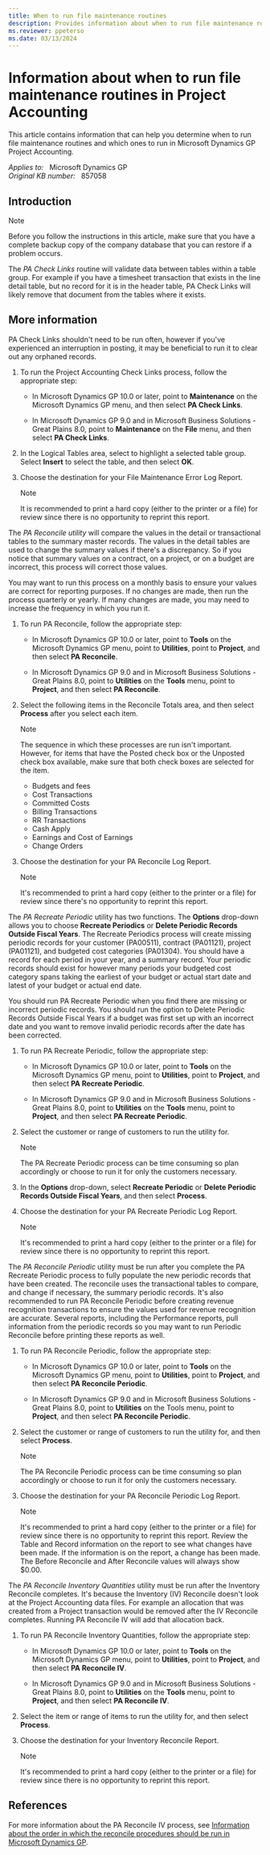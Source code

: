 ```yaml
---
title: When to run file maintenance routines
description: Provides information about when to run file maintenance routines in Project Accounting of Microsoft Dynamics GP.
ms.reviewer: ppeterso
ms.date: 03/13/2024
---
```

# Information about when to run file maintenance routines in Project Accounting

This article contains information that can help you determine when to run file maintenance routines and which ones to run in Microsoft Dynamics GP Project Accounting.

_Applies to:_ &nbsp; Microsoft Dynamics GP  
_Original KB number:_ &nbsp; 857058

## Introduction

> [!NOTE]
> Before you follow the instructions in this article, make sure that you have a complete backup copy of the company database that you can restore if a problem occurs.

The *PA Check Links* routine will validate data between tables within a table group. For example if you have a timesheet transaction that exists in the line detail table, but no record for it is in the header table, PA Check Links will likely remove that document from the tables where it exists.

## More information

PA Check Links shouldn't need to be run often, however if you've experienced an interruption in posting, it may be beneficial to run it to clear out any orphaned records.

1. To run the Project Accounting Check Links process, follow the appropriate step:

    - In Microsoft Dynamics GP 10.0 or later, point to **Maintenance** on the Microsoft Dynamics GP menu, and then select **PA Check Links**.

    - In Microsoft Dynamics GP 9.0 and in Microsoft Business Solutions - Great Plains 8.0, point to **Maintenance** on the **File** menu, and then select **PA Check Links**.  

2. In the Logical Tables area, select to highlight a selected table group. Select **Insert** to select the table, and then select **OK**.

3. Choose the destination for your File Maintenance Error Log Report.

    > [!NOTE]
    > It is recommended to print a hard copy (either to the printer or a file) for review since there is no opportunity to reprint this report.

The *PA Reconcile utility* will compare the values in the detail or transactional tables to the summary master records. The values in the detail tables are used to change the summary values if there's a discrepancy. So if you notice that summary values on a contract, on a project, or on a budget are incorrect, this process will correct those values.

You may want to run this process on a monthly basis to ensure your values are correct for reporting purposes. If no changes are made, then run the process quarterly or yearly. If many changes are made, you may need to increase the frequency in which you run it.

1. To run PA Reconcile, follow the appropriate step:

    - In Microsoft Dynamics GP 10.0 or later, point to **Tools** on the Microsoft Dynamics GP menu, point to **Utilities**, point to **Project**, and then select **PA Reconcile**.

    - In Microsoft Dynamics GP 9.0 and in Microsoft Business Solutions - Great Plains 8.0, point to **Utilities** on the **Tools** menu, point to **Project**, and then select **PA Reconcile**.

2. Select the following items in the Reconcile Totals area, and then select **Process** after you select each item.

    > [!NOTE]
    > The sequence in which these processes are run isn't important. However, for items that have the Posted check box or the Unposted check box available, make sure that both check boxes are selected for the item.

    - Budgets and fees
    - Cost Transactions
    - Committed Costs
    - Billing Transactions
    - RR Transactions
    - Cash Apply
    - Earnings and Cost of Earnings
    - Change Orders

3. Choose the destination for your PA Reconcile Log Report.

    > [!NOTE]
    > It's recommended to print a hard copy (either to the printer or a file) for review since there's no opportunity to reprint this report.

The *PA Recreate Periodic* utility has two functions. The **Options** drop-down allows you to choose **Recreate Periodics** or **Delete Periodic Records Outside Fiscal Years**. The Recreate Periodics process will create missing periodic records for your customer (PA00511), contract (PA01121), project (PA01121), and budgeted cost categories (PA01304). You should have a record for each period in your year, and a summary record. Your periodic records should exist for however many periods your budgeted cost category spans taking the earliest of your budget or actual start date and latest of your budget or actual end date.

You should run PA Recreate Periodic when you find there are missing or incorrect periodic records. You should run the option to Delete Periodic Records Outside Fiscal Years if a budget was first set up with an incorrect date and you want to remove invalid periodic records after the date has been corrected.

1. To run PA Recreate Periodic, follow the appropriate step:

    - In Microsoft Dynamics GP 10.0 or later, point to **Tools** on the Microsoft Dynamics GP menu, point to **Utilities**, point to **Project**, and then select **PA Recreate Periodic**.

    - In Microsoft Dynamics GP 9.0 and in Microsoft Business Solutions - Great Plains 8.0, point to **Utilities** on the **Tools** menu, point to **Project**, and then select **PA Recreate Periodic**.

2. Select the customer or range of customers to run the utility for.

    > [!NOTE]
    > The PA Recreate Periodic process can be time consuming so plan accordingly or choose to run it for only the customers necessary.

3. In the **Options** drop-down, select **Recreate Periodic** or **Delete Periodic Records Outside Fiscal Years**, and then select **Process**.

4. Choose the destination for your PA Recreate Periodic Log Report.

    > [!NOTE]
    > It's recommended to print a hard copy (either to the printer or a file) for review since there is no opportunity to reprint this report.

The *PA Reconcile Periodic* utility must be run after you complete the PA Recreate Periodic process to fully populate the new periodic records that have been created. The reconcile uses the transactional tables to compare, and change if necessary, the summary periodic records. It's also recommended to run PA Reconcile Periodic before creating revenue recognition transactions to ensure the values used for revenue recognition are accurate. Several reports, including the Performance reports, pull information from the periodic records so you may want to run Periodic Reconcile before printing these reports as well.

1. To run PA Reconcile Periodic, follow the appropriate step:

    - In Microsoft Dynamics GP 10.0 or later, point to **Tools** on the Microsoft Dynamics GP menu, point to **Utilities**, point to **Project**, and then select **PA Reconcile Periodic**.

    - In Microsoft Dynamics GP 9.0 and in Microsoft Business Solutions - Great Plains 8.0, point to **Utilities** on the Tools menu, point to **Project**, and then select **PA Reconcile Periodic**.

2. Select the customer or range of customers to run the utility for, and then select **Process**.

    > [!NOTE]
    > The PA Reconcile Periodic process can be time consuming so plan accordingly or choose to run it for only the customers necessary.

3. Choose the destination for your PA Reconcile Periodic Log Report.

    > [!NOTE]
    > It's recommended to print a hard copy (either to the printer or a file) for review since there is no opportunity to reprint this report. Review the Table and Record information on the report to see what changes have been made. If the information is on the report, a change has been made. The Before Reconcile and After Reconcile values will always show $0.00.

The *PA Reconcile Inventory Quantities*  utility must be run after the Inventory Reconcile completes. It's because the Inventory (IV) Reconcile doesn't look at the Project Accounting data files. For example an allocation that was created from a Project transaction would be removed after the IV Reconcile completes. Running PA Reconcile IV will add that allocation back.

1. To run PA Reconcile Inventory Quantities, follow the appropriate step:

    - In Microsoft Dynamics GP 10.0 or later, point to **Tools** on the Microsoft Dynamics GP menu, point to **Utilities**, point to **Project**, and then select **PA Reconcile IV**.

    - In Microsoft Dynamics GP 9.0 and in Microsoft Business Solutions - Great Plains 8.0, point to **Utilities** on the **Tools** menu, point to **Project**, and then select **PA Reconcile IV**.

2. Select the item or range of items to run the utility for, and then select **Process**.

3. Choose the destination for your Inventory Reconcile Report.

    > [!NOTE]
    > It's recommended to print a hard copy (either to the printer or a file) for review since there is no opportunity to reprint this report.

## References

For more information about the PA Reconcile IV process, see [Information about the order in which the reconcile procedures should be run in Microsoft Dynamics GP](https://support.microsoft.com/help/864622).
